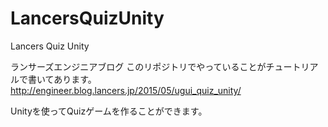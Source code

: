 # LancersQuizUnity
Lancers Quiz Unity

ランサーズエンジニアブログ
このリポジトリでやっていることがチュートリアルで書いてあります。
http://engineer.blog.lancers.jp/2015/05/ugui_quiz_unity/

Unityを使ってQuizゲームを作ることができます。
